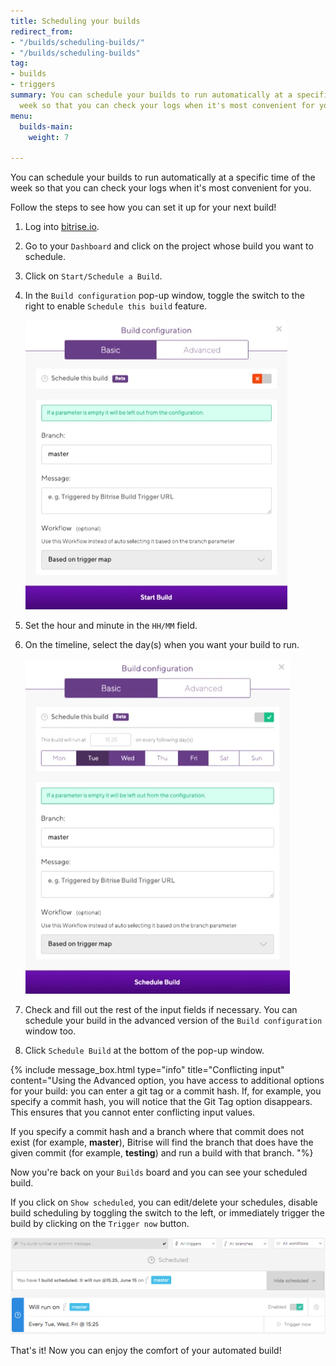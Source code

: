 ```yaml
---
title: Scheduling your builds
redirect_from:
- "/builds/scheduling-builds/"
- "/builds/scheduling-builds"
tag:
- builds
- triggers
summary: You can schedule your builds to run automatically at a specific time of the
  week so that you can check your logs when it's most convenient for you.
menu:
  builds-main:
    weight: 7

---
```

You can schedule your builds to run automatically at a specific time of the week so that you can check your logs when it's most convenient for you.

Follow the steps to see how you can set it up for your next build!

1. Log into [bitrise.io](https://www.bitrise.io).
2. Go to your `Dashboard` and click on the project whose build you want to schedule.
3. Click on `Start/Schedule a Build`.
4. In the `Build configuration` pop-up window, toggle the switch to the right to enable `Schedule this build` feature.

   ![](/img/basic-build-config-1.jpg)
5. Set the hour and minute in the `HH/MM` field.
6. On the timeline, select the day(s) when you want your build to run.

   ![](/img/basic-build-config-scheduled-1.jpg)
7. Check and fill out the rest of the input fields if necessary. You can schedule your build in the advanced version of the `Build configuration` window too.
8. Click `Schedule Build` at the bottom of the pop-up window.

{% include message_box.html type="info" title="Conflicting input" content="Using the Advanced option, you have access to additional options for your build: you can enter a git tag or a commit hash. If, for example, you specify a commit hash, you will notice that the Git Tag option disappears. This ensures that you cannot enter conflicting input values.

If you specify a commit hash and a branch where that commit does not exist (for example, **master**), Bitrise will find the branch that does have the given commit (for example, **testing**) and run a build with that branch. "%}

Now you're back on your `Builds` board and you can see your scheduled build.

If you click on `Show scheduled`, you can edit/delete your schedules, disable build scheduling by toggling the switch to the left, or immediately trigger the build by clicking on the `Trigger now` button.

![Screenshot](/img/scheduling-builds/scheduled-build.png)

That's it! Now you can enjoy the comfort of your automated build!
